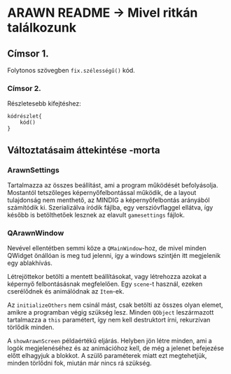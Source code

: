 ARAWN README -> Mivel ritkán találkozunk
========================================

Címsor 1.
---------

Folytonos szövegben `fix.szélességű()` kód.

### Címsor 2.

Részletesebb kifejtéshez:

    kódrészlet{
        kód()
    }

Változtatásaim áttekintése -morta
---------------------------------

### ArawnSettings

Tartalmazza az összes beállítást, ami a program működését befolyásolja.
Mostantól tetszőleges képernyőfelbontással működik, de a layout tulajdonság
nem menthető, az MINDIG a képernyőfelbontás arányából számítódik ki.
Szerializálva íródik fájlba, egy verszióvflaggel ellátva, így később is
betölthetőek lesznek az elavult `gamesettings` fájlok.

### QArawnWindow

Nevével ellentétben semmi köze a `QMainWindow`-hoz, de mivel minden QWidget
önállóan is meg tud jelenni, így a windows szintjén itt megjelenik egy
ablakhívás.

Létrejöttekor betölti a mentett beállításokat, vagy létrehozza azokat a
képernyő felbontásásnak megfelelően. Egy `scene`-t használ, ezeken cserélődnek
és animálódnak az `Item`-ek.

Az `initializeOthers` nem csinál mást, csak betölti az összes olyan elemet, amikre
a programban végig szükség lesz. Minden `QObject` leszármazott tartalmazza a `this`
paramétert, így nem kell destruktort írni, rekurzívan törlődik minden.

A `showArawnScreen` példaértékű eljárás. Helyben jön létre minden, ami
a logók megjelenéséhez és az animációhoz kell, de még a jelenet befejezése előtt
elhagyjuk a blokkot. A szülő paraméterek miatt ezt megtehetjük, minden
törlődni fok, miután már nincs rá szükség.

















